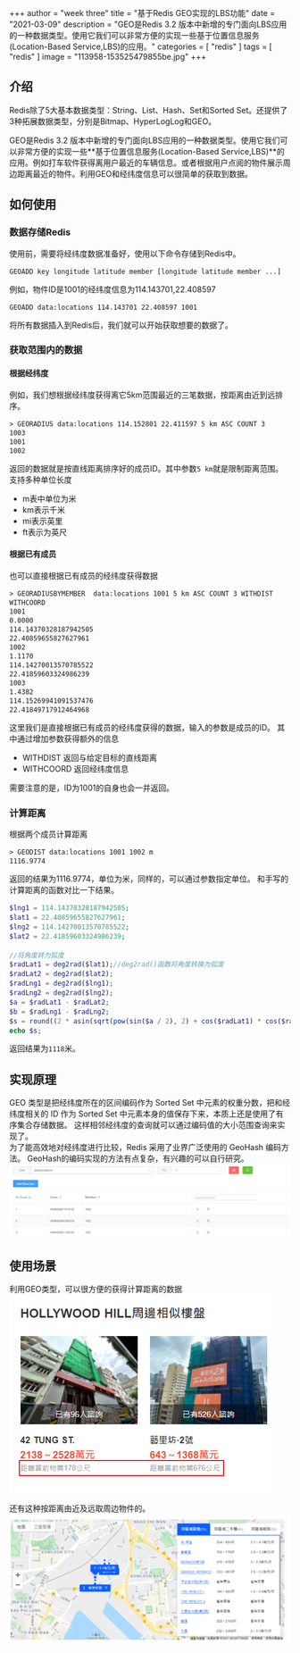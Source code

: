 +++
author = "week three"
title = "基于Redis GEO实现的LBS功能"
date = "2021-03-09"
description = "GEO是Redis 3.2 版本中新增的专门面向LBS应用的一种数据类型。使用它我们可以非常方便的实现一些基于位置信息服务(Location-Based Service,LBS)的应用。"
categories = [
    "redis"
]
tags = [
    "redis"
]
image = "113958-153525479855be.jpg"
+++



## 介绍
Redis除了5大基本数据类型：String、List、Hash、Set和Sorted Set。还提供了3种拓展数据类型，分别是Bitmap、HyperLogLog和GEO。

GEO是Redis 3.2 版本中新增的专门面向LBS应用的一种数据类型。使用它我们可以非常方便的实现一些**基于位置信息服务(Location-Based Service,LBS)**的应用。例如打车软件获得离用户最近的车辆信息。或者根据用户点阅的物件展示周边距离最近的物件。利用GEO和经纬度信息可以很简单的获取到数据。

## 如何使用

### 数据存储Redis
使用前，需要将经纬度数据准备好，使用以下命令存储到Redis中。
```shell
GEOADD key longitude latitude member [longitude latitude member ...]
```
例如，物件ID是1001的经纬度信息为114.143701,22.408597
```shell
GEOADD data:locations 114.143701 22.408597 1001 
```
将所有数据插入到Redis后，我们就可以开始获取想要的数据了。
### 获取范围内的数据

#### 根据经纬度
例如，我们想根据经纬度获得离它5km范围最近的三笔数据，按距离由近到远排序。
```shell
> GEORADIUS data:locations 114.152801 22.411597 5 km ASC COUNT 3
1003
1001
1002
```
返回的数据就是按直线距离排序好的成员ID。其中参数`5 km`就是限制距离范围。支持多种单位长度

- m表中单位为米
- km表示千米
- mi表示英里
- ft表示为英尺

#### 根据已有成员
也可以直接根据已有成员的经纬度获得数据
```shell
> GEORADIUSBYMEMBER  data:locations 1001 5 km ASC COUNT 3 WITHDIST WITHCOORD
1001
0.0000
114.14370328187942505
22.40859655827627961
1002
1.1170
114.14270013570785522
22.41859603324986239
1003
1.4382
114.15269941091537476
22.41849717912464968
```
这里我们是直接根据已有成员的经纬度获得的数据，输入的参数是成员的ID。
其中通过增加参数获得额外的信息

- WITHDIST	返回与给定目标的直线距离
- WITHCOORD	返回经纬度信息

需要注意的是，ID为1001的自身也会一并返回。
### 计算距离
根据两个成员计算距离
```shell
> GEODIST data:locations 1001 1002 m
1116.9774
```
返回的结果为1116.9774，单位为米，同样的，可以通过参数指定单位。
和手写的计算距离的函数对比一下结果。
```php
$lng1 = 114.14370328187942505;
$lat1 = 22.40859655827627961;
$lng2 = 114.14270013570785522;
$lat2 = 22.41859603324986239;

//将角度转为狐度
$radLat1 = deg2rad($lat1);//deg2rad()函数将角度转换为弧度
$radLat2 = deg2rad($lat2);
$radLng1 = deg2rad($lng1);
$radLng2 = deg2rad($lng2);
$a = $radLat1 - $radLat2;
$b = $radLng1 - $radLng2;
$s = round((2 * asin(sqrt(pow(sin($a / 2), 2) + cos($radLat1) * cos($radLat2) * pow(sin($b / 2),2))) * 6378.137) * 1000);
echo $s;
```
返回结果为`1118`米。
## 实现原理
 GEO 类型是把经纬度所在的区间编码作为 Sorted Set 中元素的权重分数，把和经纬度相关的 ID 作为 Sorted Set 中元素本身的值保存下来，本质上还是使用了有序集合存储数据。 这样相邻经纬度的查询就可以通过编码值的大小范围查询来实现了。   
为了能高效地对经纬度进行比较，Redis 采用了业界广泛使用的 GeoHash 编码方法。
GeoHash的编码实现的方法有点复杂，有兴趣的可以自行研究。
![GEO使用有序集合存储数据](333.png) 

## 使用场景
利用GEO类型，可以很方便的获得计算距离的数据
![计算距离](4.png) 

还有这种按距离由近及远取周边物件的。
![按距离排序获得数据](5.png) 

